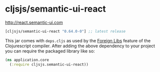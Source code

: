# cljsjs/semantic-ui-react

http://react.semantic-ui.com

[](dependency)
```clojure
[cljsjs/semantic-ui-react "0.64.0-0"] ;; latest release
```
[](/dependency)

This jar comes with `deps.cljs` as used by the [Foreign Libs][flibs] feature
of the Clojurescript compiler. After adding the above dependency to your project
you can require the packaged library like so:

```clojure
(ns application.core
  (:require cljsjs.semantic-ui-react))
```

[flibs]: https://github.com/clojure/clojurescript/wiki/Packaging-Foreign-Dependencies
